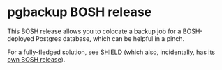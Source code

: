 # pgbackup BOSH release

This BOSH release allows you to colocate a backup job for a
BOSH-deployed Postgres database, which can be helpful in a pinch.

For a fully-fledged solution, see [SHIELD][1] (which also,
incidentally, has [its own BOSH release][2]).

[1]: https://github.com/starkandwayne/shield
[2]: https://github.com/starkandwayne/shield-boshrelease
